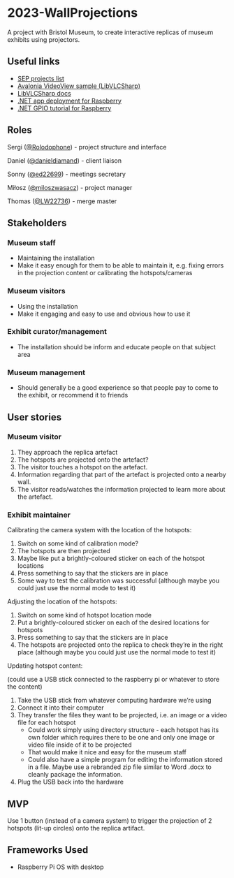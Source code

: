 # 2023-WallProjections

A project with Bristol Museum, to create interactive replicas of museum exhibits using projectors.

## Useful links

- [SEP projects list](https://www.ole.bris.ac.uk/bbcswebdav/pid-8046087-dt-content-rid-46849402_2/xid-46849402_2)
- [Avalonia VideoView sample (LibVLCSharp)](https://code.videolan.org/videolan/LibVLCSharp/-/tree/3.x/samples/LibVLCSharp.Avalonia.Sample)
- [LibVLCSharp docs](https://code.videolan.org/videolan/LibVLCSharp)
- [.NET app deployment for Raspberry](https://learn.microsoft.com/en-us/dotnet/iot/deployment)
- [.NET GPIO tutorial for Raspberry](https://learn.microsoft.com/en-us/dotnet/iot/tutorials/gpio-input)

## Roles

Sergi ([@Rolodophone](https://github.com/Rolodophone)) - project structure and interface

Daniel ([@danieldiamand](https://github.com/danieldiamand)) - client liaison

Sonny ([@ed22699](https://github.com/ed22699)) - meetings secretary

Miłosz ([@miloszwasacz](https://github.com/miloszwasacz)) - project manager

Thomas ([@LW22736](https://github.com/LW22736)) - merge master

## Stakeholders

### Museum staff

- Maintaining the installation
- Make it easy enough for them to be able to maintain it, e.g. fixing errors in the projection content or calibrating the hotspots/cameras

### Museum visitors

- Using the installation
- Make it engaging and easy to use and obvious how to use it

### Exhibit curator/management

- The installation should be inform and educate people on that subject area

### Museum management

- Should generally be a good experience so that people pay to come to the exhibit, or recommend it to friends

## User stories

### Museum visitor

1. They approach the replica artefact
2. The hotspots are projected onto the artefact?
3. The visitor touches a hotspot on the artefact.
4. Information regarding that part of the artefact is projected onto a nearby wall.
5. The visitor reads/watches the information projected to learn more about the artefact.

### Exhibit maintainer

Calibrating the camera system with the location of the hotspots:

1. Switch on some kind of calibration mode?
2. The hotspots are then projected
3. Maybe like put a brightly-coloured sticker on each of the hotspot locations
4. Press something to say that the stickers are in place
5. Some way to test the calibration was successful (although maybe you could just use the normal mode to test it)

Adjusting the location of the hotspots:

1. Switch on some kind of hotspot location mode
2. Put a brightly-coloured sticker on each of the desired locations for hotspots
3. Press something to say that the stickers are in place
4. The hotspots are projected onto the replica to check they’re in the right place (although maybe you could just use the normal mode to test it)

Updating hotspot content:

(could use a USB stick connected to the raspberry pi or whatever to store the content)

1. Take the USB stick from whatever computing hardware we’re using
2. Connect it into their computer
3. They transfer the files they want to be projected, i.e. an image or a video file for each hotspot
    - Could work simply using directory structure - each hotspot has its own folder which requires there to be one and only one image or video file inside of it to be projected
    - That would make it nice and easy for the museum staff
    - Could also have a simple program for editing the information stored in a file. Maybe use a rebranded zip file similar to Word .docx to cleanly package the information.
4. Plug the USB back into the hardware

## MVP

Use 1 button (instead of a camera system) to trigger the projection of 2 hotspots (lit-up circles) onto the replica artifact.

## Frameworks Used

<!-- - Java version: JDK 17 -->
- Raspberry Pi OS with desktop
